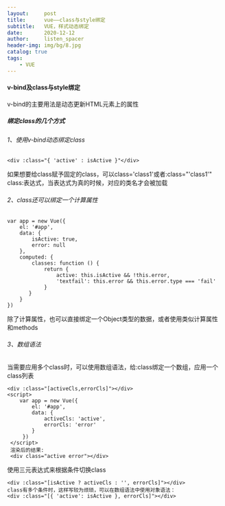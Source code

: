 ```yaml
---
layout:     post
title:      vue——class与style绑定
subtitle:   VUE，样式动态绑定
date:       2020-12-12
author:     listen_spacer
header-img: img/bg/8.jpg
catalog: true
tags:
    - VUE
---
```


#### v-bind及class与style绑定
v-bind的主要用法是动态更新HTML元素上的属性

##### 绑定class的几个方式
###### 1、使用v-bind动态绑定class

```
<div :class="{ 'active' : isActive }"</div>
```
如果想要给class赋予固定的class，可以class='class1'或者:class="'class1'"
class:表达式，当表达式为真的时候，对应的类名才会被加载


###### 2、class还可以绑定一个计算属性
```
var app = new Vue({
    el: '#app',
    data: {
        isActive: true,
        error: null
    },
    computed: {
        classes: function () {
            return {
                active: this.isActive && !this.error,
                'textfail': this.error && this.error.type === 'fail'
            }
       }
    }
})
```
除了计算属性，也可以直接绑定一个Object类型的数据，或者使用类似计算属性和methods

###### 3、数组语法
当需要应用多个class时，可以使用数组语法，给:class绑定一个数组，应用一个class列表

```
<div :class="[activeCls,errorCls]"></div>
<script>
    var app = new Vue({
        el: '#app',
        data: {
            activeCls: 'active',
            errorCls: 'error'
        }
     })
 </script>
 渲染后的结果:
 <div class="active error"></div>
```
使用三元表达式来根据条件切换class

```
<div :class="[isActive ? activeCls : '', errorCls]"></div>
class有多个条件时，这样写较为烦琐，可以在数组语法中使用对象语法：
<div :class="[{ 'active': isActive }, errorCls]"></div>
```
